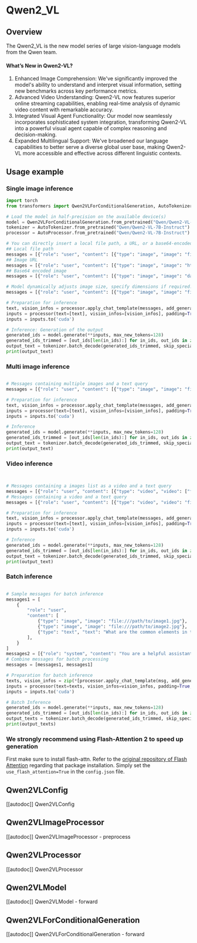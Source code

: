 <!--Copyright 2024 The HuggingFace Team. All rights reserved.

Licensed under the Apache License, Version 2.0 (the "License"); you may not use this file except in compliance with
the License. You may obtain a copy of the License at

http://www.apache.org/licenses/LICENSE-2.0

Unless required by applicable law or agreed to in writing, software distributed under the License is distributed on
an "AS IS" BASIS, WITHOUT WARRANTIES OR CONDITIONS OF ANY KIND, either express or implied. See the License for the
specific language governing permissions and limitations under the License.

⚠️ Note that this file is in Markdown but contain specific syntax for our doc-builder (similar to MDX) that may not be
rendered properly in your Markdown viewer.

-->

# Qwen2_VL


## Overview

The Qwen2_VL is the new model series of large vision-language models from the Qwen team. 

#### What’s New in Qwen2-VL?

1. Enhanced Image Comprehension: We've significantly improved the model's ability to understand and interpret visual information, setting new benchmarks across key performance metrics.
2. Advanced Video Understanding: Qwen2-VL now features superior online streaming capabilities, enabling real-time analysis of dynamic video content with remarkable accuracy.
3. Integrated Visual Agent Functionality: Our model now seamlessly incorporates sophisticated system integration, transforming Qwen2-VL into a powerful visual agent capable of complex reasoning and decision-making.
4. Expanded Multilingual Support: We've broadened our language capabilities to better serve a diverse global user base, making Qwen2-VL more accessible and effective across different linguistic contexts.



## Usage example

### Single image inference

```python
import torch
from transformers import Qwen2VLForConditionalGeneration, AutoTokenizer, AutoProcessor

# Load the model in half-precision on the available device(s)
model = Qwen2VLForConditionalGeneration.from_pretrained("Qwen/Qwen2-VL-7B-Instruct", device_map="auto")
tokenizer = AutoTokenizer.from_pretrained("Qwen/Qwen2-VL-7B-Instruct")
processor = AutoProcessor.from_pretrained("Qwen/Qwen2-VL-7B-Instruct")

# You can directly insert a local file path, a URL, or a base64-encoded image into the position where you want in the text.
## Local file path
messages = [{"role": "user", "content": [{"type": "image", "image": "file:///path/to/your/image.jpg"}, {"type": "text", "text": "Describe this image."}]}]
## Image URL
messages = [{"role": "user", "content": [{"type": "image", "image": "http://path/to/your/image.jpg"}, {"type": "text", "text": "Describe this image."}]}]
## Base64 encoded image
messages = [{"role": "user", "content": [{"type": "image", "image": "data:image;base64,/9j/..."}, {"type": "text", "text": "Describe this image."}]}]

# Model dynamically adjusts image size, specify dimensions if required.
messages = [{"role": "user", "content": [{"type": "image", "image": "file:///path/to/your/image.jpg", "resized_height": 280, "resized_width": 420}, {"type": "text", "text": "Describe this image."}]}]

# Preparation for inference
text, vision_infos = processor.apply_chat_template(messages, add_generation_prompt=True)
inputs = processor(text=[text], vision_infos=[vision_infos], padding=True, return_tensors="pt")
inputs = inputs.to('cuda')

# Inference: Generation of the output
generated_ids = model.generate(**inputs, max_new_tokens=128)
generated_ids_trimmed = [out_ids[len(in_ids):] for in_ids, out_ids in zip(inputs.input_ids, generated_ids)]
output_text = tokenizer.batch_decode(generated_ids_trimmed, skip_special_tokens=True, clean_up_tokenization_spaces=False)
print(output_text)
```

### Multi image inference


```python

# Messages containing multiple images and a text query
messages = [{"role": "user", "content": [{"type": "image", "image": "file:///path/to/image1.jpg"}, {"type": "image", "image": "file:///path/to/image2.jpg"}, {"type": "text", "text": "Identify the similarities between these images."}]}]

# Preparation for inference
text, vision_infos = processor.apply_chat_template(messages, add_generation_prompt=True)
inputs = processor(text=[text], vision_infos=[vision_infos], padding=True, return_tensors="pt")
inputs = inputs.to('cuda')

# Inference
generated_ids = model.generate(**inputs, max_new_tokens=128)
generated_ids_trimmed = [out_ids[len(in_ids):] for in_ids, out_ids in zip(inputs.input_ids, generated_ids)]
output_text = tokenizer.batch_decode(generated_ids_trimmed, skip_special_tokens=True, clean_up_tokenization_spaces=False)
print(output_text)
```

### Video inference


```python


# Messages containing a images list as a video and a text query
messages = [{"role": "user", "content": [{"type": "video", "video": ["file:///path/to/frame1.jpg", "file:///path/to/frame2.jpg", "file:///path/to/frame3.jpg", "file:///path/to/frame4.jpg"], 'fps': 1.0}, {"type": "text", "text": "Describe this video."}]}]
# Messages containing a video and a text query
messages = [{"role": "user", "content": [{"type": "video", "video": "file:///path/to/video1.mp4", 'max_pixels': 360*420, 'fps': 1.0}, {"type": "text", "text": "Describe this video."}]}]

# Preparation for inference
text, vision_infos = processor.apply_chat_template(messages, add_generation_prompt=True)
inputs = processor(text=[text], vision_infos=[vision_infos], padding=True, return_tensors="pt")
inputs = inputs.to('cuda')

# Inference
generated_ids = model.generate(**inputs, max_new_tokens=128)
generated_ids_trimmed = [out_ids[len(in_ids):] for in_ids, out_ids in zip(inputs.input_ids, generated_ids)]
output_text = tokenizer.batch_decode(generated_ids_trimmed, skip_special_tokens=True, clean_up_tokenization_spaces=False)
print(output_text)
```


### Batch inference

```python

# Sample messages for batch inference
messages1 = [
    {
        "role": "user",
        "content": [
            {"type": "image", "image": "file:///path/to/image1.jpg"},
            {"type": "image", "image": "file:///path/to/image2.jpg"},
            {"type": "text", "text": "What are the common elements in these pictures?"},
        ],
    }
]
messages2 = [{"role": "system", "content": "You are a helpful assistant."}, {"role": "user", "content": "Who are you?"}]
# Combine messages for batch processing
messages = [messages1, messages1]

# Preparation for batch inference
texts, vision_infos = zip(*[processor.apply_chat_template(msg, add_generation_prompt=True) for msg in messages])
inputs = processor(text=texts, vision_infos=vision_infos, padding=True, return_tensors="pt")
inputs = inputs.to('cuda')

# Batch Inference
generated_ids = model.generate(**inputs, max_new_tokens=128)
generated_ids_trimmed = [out_ids[len(in_ids):] for in_ids, out_ids in zip(inputs.input_ids, generated_ids)]
output_texts = tokenizer.batch_decode(generated_ids_trimmed, skip_special_tokens=True, clean_up_tokenization_spaces=False)
print(output_texts)
```



### We strongly recommend using Flash-Attention 2 to speed up generation

First make sure to install flash-attn. Refer to the [original repository of Flash Attention](https://github.com/Dao-AILab/flash-attention) regarding that package installation. Simply set the `use_flash_attention=True` in the `config.json` file.


## Qwen2VLConfig

[[autodoc]] Qwen2VLConfig

## Qwen2VLImageProcessor

[[autodoc]] Qwen2VLImageProcessor
    - preprocess

## Qwen2VLProcessor

[[autodoc]] Qwen2VLProcessor

## Qwen2VLModel

[[autodoc]] Qwen2VLModel
    - forward

## Qwen2VLForConditionalGeneration

[[autodoc]] Qwen2VLForConditionalGeneration
    - forward

